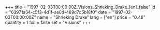 +++
title = "1997-02-03T00:00:00Z_Visions_Shrieking_Drake_[en]_false"
id = "63971a64-c5f3-4d1f-ae0d-489d7d5b18f0"
date = "1997-02-03T00:00:00Z"
name = "Shrieking Drake"
lang = ["en"]
price = "0.48"
quantity = 1
foil = false
set = "Visions"
+++
